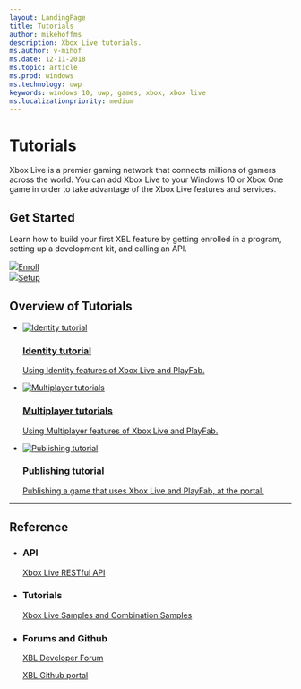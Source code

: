 ```yaml
---
layout: LandingPage
title: Tutorials
author: mikehoffms
description: Xbox Live tutorials.
ms.author: v-mihof
ms.date: 12-11-2018
ms.topic: article
ms.prod: windows
ms.technology: uwp
keywords: windows 10, uwp, games, xbox, xbox live
ms.localizationpriority: medium
---
```


<h1>Tutorials</h1>
<p>Xbox Live is a premier gaming network that connects millions of gamers across the world. You can add Xbox Live to your Windows 10 or Xbox One game in order to take advantage of the Xbox Live features and services.</p>

<h2>Get Started</h2>
<p>Learn how to build your first XBL feature by getting enrolled in a program, setting up a development kit, and calling an API.</p>
<div class="ico48Case halfStack">
    <div class="ico48Link"><a href=""><img src="images/common/enroll_step1_icon.svg"><span>Enroll</span></a></div>
    <div class="ico48Link"><a href=""><img src="images/common/setup_step2_icon.svg"><span>Setup</span></a></div>
</div>

<h2>Overview of Tutorials</h2>
<ul class="cardsF panelContent cols cols2">
    <li>
        <a href="identity-tutorial.md">
        <div class="cardSize">
            <div class="cardPadding">
                <div class="card">
                    <div class="cardImageOuter">
                        <div class="cardImage">
                            <img src="images/common/xbl_real_time_activity_placeholder.svg" alt="Identity tutorial" />
                        </div>
                    </div>
                    <div class="cardText">
                        <h3>Identity tutorial</h3>
                        <p>Using Identity features of Xbox Live and PlayFab.</p>
                    </div>
                </div>
            </div>
        </div>
        </a>
    </li>
    <li>
        <a href="multiplayer/multiplayer-tutorials.md">
        <div class="cardSize">
            <div class="cardPadding">
                <div class="card">
                    <div class="cardImageOuter">
                        <div class="cardImage">
                            <img src="images/common/xbl_real_time_activity_placeholder.svg" alt="Multiplayer tutorials" />
                        </div>
                    </div>
                    <div class="cardText">
                        <h3>Multiplayer tutorials</h3>
                        <p>Using Multiplayer features of Xbox Live and PlayFab.</p>
                    </div>
                </div>
            </div>
        </div>
        </a>
    </li>
    <li>
        <a href="publishing-tutorial.md">
        <div class="cardSize">
            <div class="cardPadding">
                <div class="card">
                    <div class="cardImageOuter">
                        <div class="cardImage">
                            <img src="images/common/xbl_real_time_activity_placeholder.svg" alt="Publishing tutorial" />
                        </div>
                    </div>
                    <div class="cardText">
                        <h3>Publishing tutorial</h3>
                        <p>Publishing a game that uses Xbox Live and PlayFab, at the portal.</p>
                    </div>
                </div>
            </div>
        </div>
        </a>
    </li>
</ul>

<hr>
<h2>Reference</h2>
<ul class="panelContent cardsW">
    <li>
        <div class="cardSize">
            <div class="cardPadding">
                <div class="card">
                    <div class="cardText">
                        <h3>API</h3>
                        <p><a href="" data-linktype="absolute-path">Xbox Live RESTful API</a></p>
                    </div>
                </div>
            </div>
        </div>
    </li>
    <li>
        <div class="cardSize">
            <div class="cardPadding">
                <div class="card">
                    <div class="cardText">
                        <h3>Tutorials</h3>
                        <p><a href="" data-linktype="absolute-path">Xbox Live Samples and Combination Samples</a></p>
                     </div>
                </div>
            </div>
        </div>
    </li>
    <li>
        <div class="cardSize">
            <div class="cardPadding">
                <div class="card">
                    <div class="cardText">
                        <h3>Forums and Github </h3>
                        <p><a href="https://forums.xboxlive.com/index.html" data-linktype="absolute-path">XBL Developer Forum</a></p>
                        <p><a href="https://github.com/Microsoft/xbox-live-api" data-linktype="absolute-path">XBL Github portal</a></p>
                     </div>
                </div>
            </div>
        </div>
    </li>
</ul>
